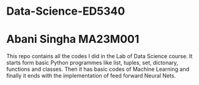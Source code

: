 # Data-Science-ED5340

# Abani Singha MA23M001

This repo contains all the codes I did in the Lab of Data Science course. It starts form basic Python programmes like list, tuples, set, dictonary, functions and classes. Then it has basic codes of Machine Learning and finally it ends with the implementation of feed forward Neural Nets. 

